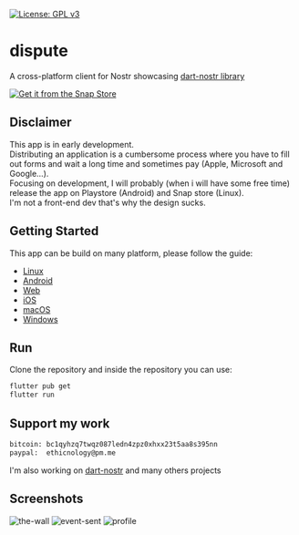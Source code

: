 [![License: GPL v3](https://img.shields.io/badge/License-GPLv3-blue.svg)](https://www.gnu.org/licenses/gpl-3.0)  
# dispute

A cross-platform client for Nostr showcasing [dart-nostr library](https://github.com/ethicnology/dart-nostr)


[![Get it from the Snap Store](https://snapcraft.io/static/images/badges/en/snap-store-black.svg)](https://snapcraft.io/dispute)

## Disclaimer
This app is in early development.  
Distributing an application is a cumbersome process where you have to fill out forms and wait a long time and sometimes pay (Apple, Microsoft and Google…).  
Focusing on development, I will probably (when i will have some free time) release the app on Playstore (Android) and Snap store (Linux).  
I'm not a front-end dev that's why the design sucks.  

## Getting Started
This app can be build on many platform, please follow the guide:
- [Linux](https://docs.flutter.dev/deployment/linux)
- [Android](https://docs.flutter.dev/deployment/android)
- [Web](https://docs.flutter.dev/deployment/web)
- [iOS](https://docs.flutter.dev/deployment/ios)
- [macOS](https://docs.flutter.dev/deployment/macos)
- [Windows](https://docs.flutter.dev/deployment/windows)

## Run
Clone the repository and inside the repository you can use:
```sh
flutter pub get
flutter run 
```

## Support my work
```sh
bitcoin: bc1qyhzq7twqz087ledn4zpz0xhxx23t5aa8s395nn
paypal:  ethicnology@pm.me
```
I'm also working on [dart-nostr](https://github.com/ethicnology/dart-nostr) and many others projects

## Screenshots
![the-wall](https://github.com/ethicnology/dispute/blob/main/assets/the-wall.png)
![event-sent](https://github.com/ethicnology/dispute/blob/main/assets/event-sent.png)
![profile](https://github.com/ethicnology/dispute/blob/main/assets/profile.png)
